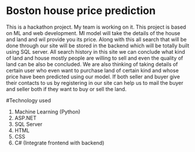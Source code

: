 # Boston house price prediction

This is a hackathon project. My team is working on it. This project is based on ML and web development. Ml model will take the details of the house and land and wil provide you its price. Along with this all search that will be done through our site will be stored in the backend which will be totally built using SQL server. All search history in this site we can conclude what kind of land and house mostly people are willing to sell and even the quality of land can be also be concluded. We are also thinking of taking details of certain user who even want to purchase land of certain kind and whose price have been predicted using our model. If both seller and buyer give their contacts to us by registering in our site can help us to mail the buyer and seller both if they want to buy or sell the land.

#Technology used

1. Machine Learning (Python)
2. ASP.NET
3. SQL Server
4. HTML
5. CSS
6. C# (Integrate frontend with backend)


